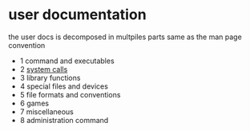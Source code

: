 # user documentation
the user docs is decomposed in multpiles parts same as the man page convention
- 1 command and executables
- 2 [system calls](syscall)
- 3 library functions
- 4 special files and devices
- 5 file formats and conventions
- 6 games
- 7 miscellaneous
- 8 administration command

